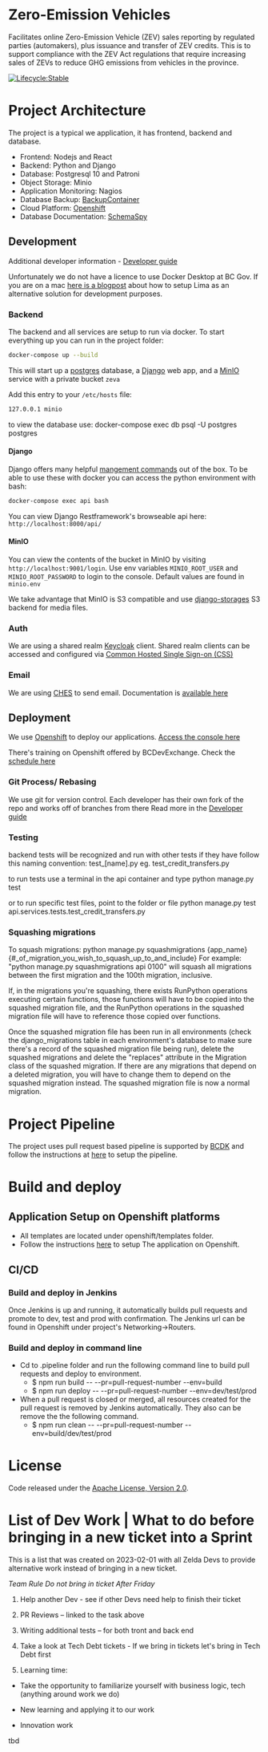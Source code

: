 # Zero-Emission Vehicles

Facilitates online Zero-Emission Vehicle (ZEV) sales reporting by regulated parties (automakers), plus issuance and transfer of ZEV credits. This is to support compliance with the ZEV Act regulations that require increasing sales of ZEVs to reduce GHG emissions from vehicles in the province.

[![Lifecycle:Stable](https://img.shields.io/badge/Lifecycle-Stable-97ca00)](https://www2.gov.bc.ca/gov/content/industry/electricity-alternative-energy/transportation-energies/clean-transportation-policies-programs/zero-emission-vehicles-act)

# Project Architecture

The project is a typical we application, it has frontend, backend and database.

- Frontend: Nodejs and React
- Backend: Python and Django
- Database: Postgresql 10 and Patroni
- Object Storage: Minio
- Application Monitoring: Nagios
- Database Backup: [BackupContainer](https://github.com/BCDevOps/backup-container)
- Cloud Platform: [Openshift](https://docs.openshift.com/container-platform/4.6/welcome/index.html)
- Database Documentation: [SchemaSpy](http://schemaspy.org/)

## Development

Additional developer information - [Developer guide](./developer-guide.md)

Unfortunately we do not have a licence to use Docker Desktop at BC Gov. If you are on a mac [here is a blogpost](https://naomiaro.hashnode.dev/replacing-docker-desktop-with-lima-on-mac-os) about how to setup Lima as an alternative solution for development purposes.

### Backend

The backend and all services are setup to run via docker. To start everything up you can run in the project folder:

```sh
docker-compose up --build
```

This will start up a [postgres](https://www.postgresql.org/) database, a [Django](https://www.djangoproject.com/) web app, and a [MinIO](https://docs.min.io/docs/minio-quickstart-guide.html) service with a private bucket `zeva`

Add this entry to your `/etc/hosts` file:

```sh
127.0.0.1 minio
```

to view the database use:
docker-compose exec db psql -U postgres postgres


#### Django

Django offers many helpful [mangement commands](https://docs.djangoproject.com/en/4.0/ref/django-admin/) out of the box. To be able to use these with docker you can access the python environment with bash:

```sh
docker-compose exec api bash
```

You can view Django Restframework's browseable api here: `http://localhost:8000/api/`

#### MinIO

You can view the contents of the bucket in MinIO by visiting `http://localhost:9001/login`. Use env variables `MINIO_ROOT_USER` and `MINIO_ROOT_PASSWORD` to login to the console. Default values are found in `minio.env`

We take advantage that MinIO is S3 compatible and use [django-storages](https://django-storages.readthedocs.io/en/latest/backends/amazon-S3.html) S3 backend for media files.

### Auth

We are using a shared realm [Keycloak](https://www.keycloak.org/) client. Shared realm clients can be accessed and configured via [Common Hosted Single Sign-on (CSS)](https://bcgov.github.io/sso-requests)


### Email

We are using [CHES](https://digital.gov.bc.ca/common-components/common-hosted-email-service) to send email. Documentation is [available here](https://getok.nrs.gov.bc.ca/app/documentation)

<!-- To get access to the created client, go [request account](https://getok.nrs.gov.bc.ca/app/requestAccount) with application acronym `ITVR`. This will allow you to reset client secrets for environments (dev, test, prod) as needed. -->

## Deployment

We use [Openshift](https://www.redhat.com/en/technologies/cloud-computing/openshift) to deploy our applications. [Access the console here](https://console.apps.silver.devops.gov.bc.ca/k8s/cluster/projects)

There's training on Openshift offered by BCDevExchange. Check the [schedule here](https://bcdevexchange.org/learning)

### Git Process/ Rebasing

We use git for version control.
Each developer has their own fork of the repo and works off of branches from there
Read more in the [Developer guide](./developer-guide.md)

### Testing

backend tests will be recognized and run with other tests if they have follow this naming convention:
test\_[name].py
eg. test_credit_transfers.py

to run tests use a terminal in the api container and type
python manage.py test

or to run specific test files, point to the folder or file
python manage.py test api.services.tests.test_credit_transfers.py

### Squashing migrations

To squash migrations: python manage.py squashmigrations {app_name} {#_of_migration_you_wish_to_squash_up_to_and_include}
For example: "python manage.py squashmigrations api 0100" will squash all migrations between the first migration and the 100th migration, inclusive.

If, in the migrations you're squashing, there exists RunPython operations executing certain functions, those functions will have to be copied into the squashed migration file, and the RunPython operations in the squashed migration file will have to reference those copied over functions.

Once the squashed migration file has been run in all environments (check the django_migrations table in each environment's database to make sure there's a record of the squashed migration file being run), delete the squashed migrations and delete the "replaces" attribute in the Migration class of the squashed migration. If there are any migrations that depend on a deleted migration, you will have to change them to depend on the squashed migration instead. The squashed migration file is now a normal migration.

# Project Pipeline

The project uses pull request based pipeline is supported by [BCDK](https://github.com/BCDevOps/bcdk) and follow the instructions at [here](https://github.com/bcgov/zeva/tree/release-1.26.0/openshift/README.md) to setup the pipeline.

# Build and deploy

## Application Setup on Openshift platforms

- All templates are located under openshift/templates folder.
- Follow the instructions [here](https://github.com/bcgov/zeva/tree/release-1.26.0/openshift/templates/README.md) to setup The application on Openshift.

## CI/CD

### Build and deploy in Jenkins

Once Jenkins is up and running, it automatically builds pull requests and promote to dev, test and prod with confirmation. The Jenkins url can be found in Openshift under project's Networking->Routers.

### Build and deploy in command line

- Cd to .pipeline folder and run the following command line to build pull requests and deploy to environment.
  - $ npm run build -- --pr=pull-request-number --env=build
  - $ npm run deploy -- --pr=pull-request-number --env=dev/test/prod
- When a pull request is closed or merged, all resources created for the pull request is removed by Jenkins automatically. They also can be remove the the following command.
  - $ npm run clean -- --pr=pull-request-number --env=build/dev/test/prod

# License

Code released under the [Apache License, Version 2.0](./LICENSE).

# List of Dev Work | What to do before bringing in a new ticket into a Sprint

This is a list that was created on 2023-02-01 with all Zelda Devs to provide alternative work instead of bringing in a new ticket.  

**Team Rule* Do not bring in ticket After Friday* 

1. Help another Dev - see if other Devs need help to finish their ticket 

2. PR Reviews – linked to the task above 

3. Writing additional tests – for both tront and back end 

4. Take a look at Tech Debt tickets - If we bring in tickets let's bring in Tech Debt first 

5. Learning time: 

- Take the opportunity to familiarize yourself with business logic, tech (anything around work we do) 

- New learning and applying it to our work 

- Innovation work 

tbd
